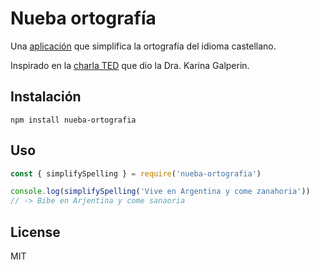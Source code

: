 # Nueba ortografía

Una [aplicación](https://victorze.github.io/nueba-ortografia/) que simplifica la ortografía del idioma castellano.

Inspirado en la [charla TED](https://www.youtube.com/watch?v=VpkneIesi60) que dio la Dra. Karina Galperin.

## Instalación

```
npm install nueba-ortografia
```

## Uso

```javascript
const { simplifySpelling } = require('nueba-ortografia')

console.log(simplifySpelling('Vive en Argentina y come zanahoria'))
// -> Bibe en Arjentina y come sanaoria
```

License
---
MIT

